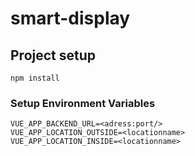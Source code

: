 # smart-display

## Project setup
```
npm install
```
### Setup Environment Variables
```
VUE_APP_BACKEND_URL=<adress:port/>
VUE_APP_LOCATION_OUTSIDE=<locationname>
VUE_APP_LOCATION_INSIDE=<locationname>
```
